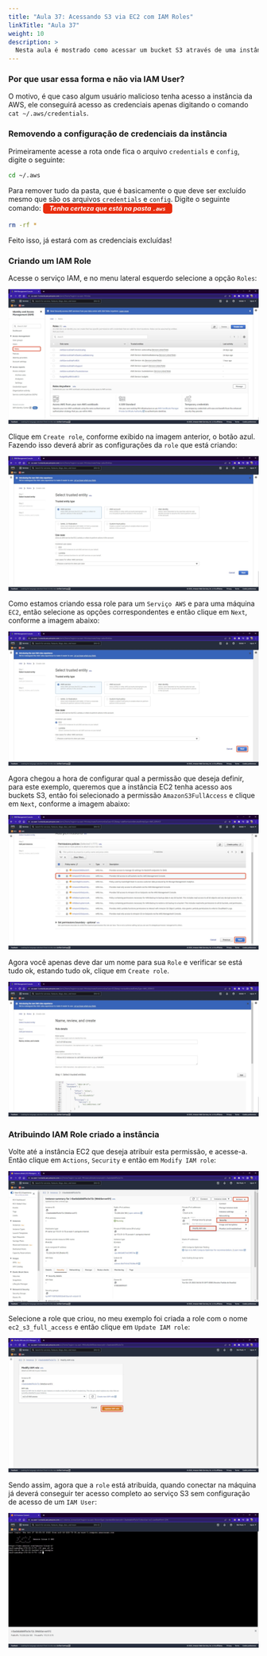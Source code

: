 ```yaml
---
title: "Aula 37: Acessando S3 via EC2 com IAM Roles"
linkTitle: "Aula 37"
weight: 10
description: >
  Nesta aula é mostrado como acessar um bucket S3 através de uma instância EC2 com IAM Roles
---
```


### **Por que usar essa forma e não via IAM User?**

O motivo, é que caso algum usuário malicioso tenha acesso a instância da AWS, ele conseguirá acesso as credenciais apenas digitando o comando `cat ~/.aws/credentials`.

### **Removendo a configuração de credenciais da instância**

Primeiramente acesse a rota onde fica o arquivo `credentials` e `config`, digite o seguinte:

```bash
cd ~/.aws
```

Para remover tudo da pasta, que é basicamente o que deve ser excluído mesmo que são os arquivos `credentials` e `config`. Digite o seguinte comando: <i style="display: inline-block; padding: .2rem .8rem; color: #FFFFFF; background-color: #e92d0f; font-size: .8rem; font-weight: bold; border-radius: .3rem;">Tenha certeza que está na pasta `.aws`</i>

```bash
rm -rf *
```

Feito isso, já estará com as credenciais excluídas!

### **Criando um IAM Role**

Acesse o serviço IAM, e no menu lateral esquerdo selecione a opção `Roles`:

![Destaque na opção Roles do menu do serviço IAM na AWS](iam_role_menu.jpg)

Clique em `Create role`, conforme exibido na imagem anterior, o botão azul. Fazendo isso deverá abrir as configurações da `role` que está criando:

![Primeira etapa de criação da Role IAM](iam_role_step_1.jpg)

Como estamos criando essa role para um `Serviço AWS` e para uma máquina `EC2`, então selecione as opções correspondentes e então clique em `Next`, conforme a imagem abaixo:

![Primeira etapa de criação da Role IAM com os campos preenchidos](iam_role_step_1_fullfilled.jpg)

Agora chegou a hora de configurar qual a permissão que deseja definir, para este exemplo, queremos que a instância EC2 tenha acesso aos buckets S3, então foi selecionado a permissão `AmazonS3FullAccess` e clique em `Next`, conforme a imagem abaixo:

![Permissão AmazonS3FullAccess selecionada](iam_role_step_2.jpg)

Agora você apenas deve dar um nome para sua `Role` e verificar se está tudo ok, estando tudo ok, clique em `Create role`.

![Último passo de revisão e dar o nome a role que está sendo criada](iam_role_step_3.jpg)

### **Atribuindo IAM Role criado a instância**

Volte até a instância EC2 que deseja atribuir esta permissão, e acesse-a. Então clique em `Actions`, `Security` e então em `Modify IAM role`:

![Acesso ao submenu Actions > Security > Modify IAM role](ec2_config_security_submenu.jpg)

Selecione a role que criou, no meu exemplo foi criada a role com o nome `ec2_s3_full_access` e então clique em `Update IAM role`:

![Tela de atribuição de role a uma instância EC2](ec2_add_iam_role.jpg)

Sendo assim, agora que a `role` está atribuída, quando conectar na máquina já deverá conseguir ter acesso completo ao serviço S3 sem configuração de acesso de um `IAM User`:

![Tela do AWS Cli de uma instância EC2 já com a role atribuída rodando o comando aws s3 ls com sucesso](ec2_aws_cli.jpg)
